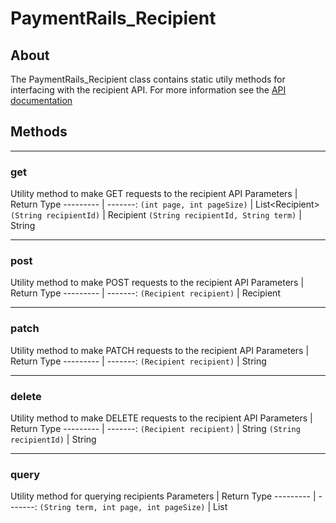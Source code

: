 # PaymentRails_Recipient

## About
The PaymentRails_Recipient class contains static utily methods for interfacing with the recipient API. For more information see the [API documentation](http://docs.paymentrails.com/#recipients)

## **Methods**
---
### **get**
Utility method to make GET requests to the recipient API
Parameters | Return Type
--------- | -------:
`(int page, int pageSize)` | List\<Recipient\>
`(String recipientId)` | Recipient
`(String recipientId, String term)` | String

---
### **post**
Utility method to make POST requests to the recipient API
Parameters | Return Type
--------- | -------:
`(Recipient recipient)` | Recipient

---
### **patch**
Utility method to make PATCH requests to the recipient API
Parameters | Return Type
--------- | -------:
`(Recipient recipient)` | String

---
### **delete**
Utility method to make DELETE requests to the recipient API
Parameters | Return Type
--------- | -------:
`(Recipient recipient)` | String
`(String recipientId)` | String

---
### **query**
Utility method for querying recipients
Parameters | Return Type
--------- | -------:
`(String term, int page, int pageSize)` | List<Recipient>
